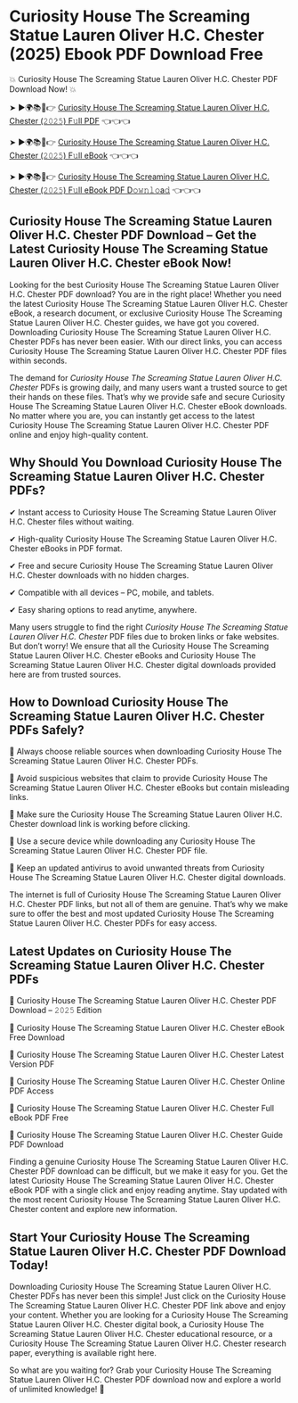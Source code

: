 # Curiosity House The Screaming Statue Lauren Oliver H.C. Chester (2025) Ebook PDF Download Free

💥 Curiosity House The Screaming Statue Lauren Oliver H.C. Chester PDF Download Now! 💥

➤ ►🌍📚📱👉 [Curiosity House The Screaming Statue Lauren Oliver H.C. Chester (𝟸𝟶𝟸𝟻) F𝚞ll PDF](https://getpdf.xyz/curiosity-house-the-screaming-statue-lauren-oliver-h.c.-chester) 👈👈👈


➤ ►🌍📚📱👉 [Curiosity House The Screaming Statue Lauren Oliver H.C. Chester (𝟸𝟶𝟸𝟻) F𝚞ll eBook](https://getpdf.xyz/curiosity-house-the-screaming-statue-lauren-oliver-h.c.-chester) 👈👈👈


➤ ►🌍📚📱👉 [Curiosity House The Screaming Statue Lauren Oliver H.C. Chester (𝟸𝟶𝟸𝟻) F𝚞ll eBook PDF D𝚘𝚠𝚗𝚕𝚘a𝚍](https://getpdf.xyz/curiosity-house-the-screaming-statue-lauren-oliver-h.c.-chester) 👈👈👈


## Curiosity House The Screaming Statue Lauren Oliver H.C. Chester PDF Download – Get the Latest Curiosity House The Screaming Statue Lauren Oliver H.C. Chester eBook Now!

Looking for the best Curiosity House The Screaming Statue Lauren Oliver H.C. Chester PDF download? You are in the right place! Whether you need the latest Curiosity House The Screaming Statue Lauren Oliver H.C. Chester eBook, a research document, or exclusive Curiosity House The Screaming Statue Lauren Oliver H.C. Chester guides, we have got you covered. Downloading Curiosity House The Screaming Statue Lauren Oliver H.C. Chester PDFs has never been easier. With our direct links, you can access Curiosity House The Screaming Statue Lauren Oliver H.C. Chester PDF files within seconds.

The demand for *Curiosity House The Screaming Statue Lauren Oliver H.C. Chester* PDFs is growing daily, and many users want a trusted source to get their hands on these files. That’s why we provide safe and secure Curiosity House The Screaming Statue Lauren Oliver H.C. Chester eBook downloads. No matter where you are, you can instantly get access to the latest Curiosity House The Screaming Statue Lauren Oliver H.C. Chester PDF online and enjoy high-quality content.

## Why Should You Download Curiosity House The Screaming Statue Lauren Oliver H.C. Chester PDFs?

✔ Instant access to Curiosity House The Screaming Statue Lauren Oliver H.C. Chester files without waiting.

✔ High-quality Curiosity House The Screaming Statue Lauren Oliver H.C. Chester eBooks in PDF format.

✔ Free and secure Curiosity House The Screaming Statue Lauren Oliver H.C. Chester downloads with no hidden charges.

✔ Compatible with all devices – PC, mobile, and tablets.

✔ Easy sharing options to read anytime, anywhere.

Many users struggle to find the right *Curiosity House The Screaming Statue Lauren Oliver H.C. Chester* PDF files due to broken links or fake websites. But don’t worry! We ensure that all the Curiosity House The Screaming Statue Lauren Oliver H.C. Chester eBooks and Curiosity House The Screaming Statue Lauren Oliver H.C. Chester digital downloads provided here are from trusted sources.

## How to Download Curiosity House The Screaming Statue Lauren Oliver H.C. Chester PDFs Safely?

📌 Always choose reliable sources when downloading Curiosity House The Screaming Statue Lauren Oliver H.C. Chester PDFs.

📌 Avoid suspicious websites that claim to provide Curiosity House The Screaming Statue Lauren Oliver H.C. Chester eBooks but contain misleading links.

📌 Make sure the Curiosity House The Screaming Statue Lauren Oliver H.C. Chester download link is working before clicking.

📌 Use a secure device while downloading any Curiosity House The Screaming Statue Lauren Oliver H.C. Chester PDF file.

📌 Keep an updated antivirus to avoid unwanted threats from Curiosity House The Screaming Statue Lauren Oliver H.C. Chester digital downloads.

The internet is full of Curiosity House The Screaming Statue Lauren Oliver H.C. Chester PDF links, but not all of them are genuine. That’s why we make sure to offer the best and most updated Curiosity House The Screaming Statue Lauren Oliver H.C. Chester PDFs for easy access.

## Latest Updates on Curiosity House The Screaming Statue Lauren Oliver H.C. Chester PDFs

🔹 Curiosity House The Screaming Statue Lauren Oliver H.C. Chester PDF Download – 𝟸𝟶𝟸𝟻 Edition

🔹 Curiosity House The Screaming Statue Lauren Oliver H.C. Chester eBook Free Download

🔹 Curiosity House The Screaming Statue Lauren Oliver H.C. Chester Latest Version PDF

🔹 Curiosity House The Screaming Statue Lauren Oliver H.C. Chester Online PDF Access

🔹 Curiosity House The Screaming Statue Lauren Oliver H.C. Chester Full eBook PDF Free

🔹 Curiosity House The Screaming Statue Lauren Oliver H.C. Chester Guide PDF Download

Finding a genuine Curiosity House The Screaming Statue Lauren Oliver H.C. Chester PDF download can be difficult, but we make it easy for you. Get the latest Curiosity House The Screaming Statue Lauren Oliver H.C. Chester eBook PDF with a single click and enjoy reading anytime. Stay updated with the most recent Curiosity House The Screaming Statue Lauren Oliver H.C. Chester content and explore new information.

## Start Your Curiosity House The Screaming Statue Lauren Oliver H.C. Chester PDF Download Today!

Downloading Curiosity House The Screaming Statue Lauren Oliver H.C. Chester PDFs has never been this simple! Just click on the Curiosity House The Screaming Statue Lauren Oliver H.C. Chester PDF link above and enjoy your content. Whether you are looking for a Curiosity House The Screaming Statue Lauren Oliver H.C. Chester digital book, a Curiosity House The Screaming Statue Lauren Oliver H.C. Chester educational resource, or a Curiosity House The Screaming Statue Lauren Oliver H.C. Chester research paper, everything is available right here.

So what are you waiting for? Grab your Curiosity House The Screaming Statue Lauren Oliver H.C. Chester PDF download now and explore a world of unlimited knowledge! 🚀
